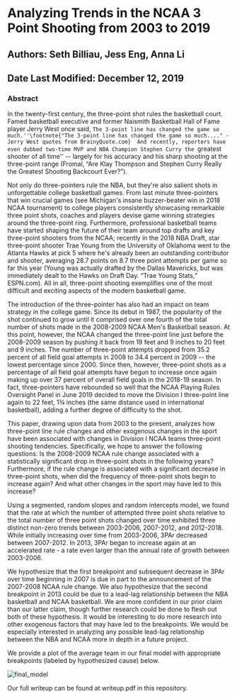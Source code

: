 # Analyzing Trends in the NCAA 3 Point Shooting from 2003 to 2019
## Authors: Seth Billiau, Jess Eng, Anna Li
## Date Last Modified: December 12, 2019

### Abstract

In the twenty-first century, the three-point shot rules the basketball court. Famed basketball executive and former Naismith Basketball Hall of Fame player Jerry West once said, ``The 3-point line has changed the game so much.''\footnote{"The 3-point line has changed the game so much...." - Jerry West quotes from BrainyQuote.com}  And recently, reporters have even dubbed two-time MVP and NBA Champion Stephen Curry the ``greatest shooter of all time'' -- largely for his accuracy and his sharp shooting at the three-point range (Fromal, “Are Klay Thompson and Stephen Curry Really the Greatest Shooting Backcourt Ever?”).

Not only do three-pointers rule the NBA, but they're also salient shots in unforgettable college basketball games. From last minute three-pointers that win crucial games (see Michigan's insane buzzer-beater win in 2018 NCAA tournament) to college players consistently showcasing remarkable three point shots, coaches and players devise game winning strategies around the three-point ring. Furthermore, professional basketball teams have started shaping the future of their team around top drafts and key three-point shooters from the NCAA; recently in the 2018 NBA Draft, star three-point shooter Trae Young from the University of Oklahoma went to the Atlanta Hawks at pick 5 where he's already been an outstanding contributor and shooter, averaging 28.7 points on 8.7 three point attempts per game so far this year (Young was actually drafted by the Dallas Mavericks, but was immediately dealt to the Hawks on Draft Day. “Trae Young Stats,” ESPN.com). All in all, three-point shooting exemplifies one of the most difficult and exciting aspects of the modern basketball game.

The introduction of the three-pointer has also had an impact on team strategy in the college game. Since its debut in 1987, the popularity of the shot continued to grow until it comprised over one fourth of the total number of shots made in the 2008-2009 NCAA Men's Basketball season. At this point, however, the NCAA changed the three-point line just before the 2008-2009 season by pushing it back from 19 feet and 9 inches to 20 feet and 9 inches. The number of three-point attempts dropped from 35.2 percent of all field goal attempts in 2008 to 34.4 percent in 2009 -- the lowest percentage since 2000. Since then, however, three-point shots as a percentage of all field goal attempts have begun to increase once again making up over 37 percent of overall field goals in the 2018-19 season. In fact, three-pointers have rebounded so well that the  NCAA Playing Rules Oversight Panel in June 2019 decided to move the Division I three-point line again to 22 feet, 1¾ inches (the same distance used in international basketball), adding a further degree of difficulty to the shot. 

This paper, drawing upon data from 2003 to the present, analyzes how three-point line rule changes and other exogenous changes in the sport have been associated with changes in Division I NCAA teams three-point shooting tendencies. Specifically, we hope to answer the following questions: Is the 2008-2009 NCAA rule change associated with a statistically significant drop in three-point shots in the following years? Furthermore, if the rule change is associated with a significant decrease in three-point shots, when did the frequency of three-point shots begin to increase again? And what other changes in the sport may have led to this increase? 

Using a segmented, random slopes and random intercepts model, we found that the rate at which the number of attempted three point shots relative to the total number of three point shots changed over time exhibited three distinct non-zero trends between 2003-2006, 2007-2012, and 2012-2018. While initially increasing over time from 2003-2006, 3PAr decreased between 2007-2012. In 2013, 3PAr began to increase again at an accelerated rate - a rate even larger than the annual rate of growth between 2003-2006.  
	    
We hypothesize that the first breakpoint and subsequent decrease in 3PAr over time beginning in 2007 is due in part to the announcement of the 2007-2008 NCAA rule change. We also hypothesize that the second breakpoint in 2013 could be due to a lead-lag relationship between the NBA basketball and NCAA basketball. We are more confident in our prior claim than our latter claim, though further research could be done to flesh out both of these hypothesis. It would be interesting to do more research into other exogenous factors that may have led to the breakpoints. We would be especially interested in analyzing any possible lead-lag relationship between the NBA and NCAA more in depth in a future project. 

We provide a plot of the average team in our final model with appropriate breakpoints (labeled by hypothesized cause) below. 

![final_model](https://github.com/sethbilliau/stat139finalproject/blob/master/images/segmented_final.png)

Our full writeup can be found at writeup.pdf in this repository. 
